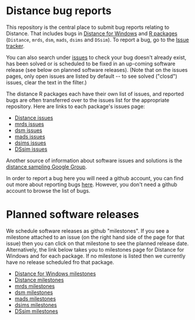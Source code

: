 # Distance bug reports

This repository is the central place to submit bug reports relating to Distance. That includes bugs in [Distance for Windows](http://distancesampling.org/Distance/) and [R packages](http://distancesampling.org/R/) (`Distance`, `mrds`, `dsm`, `mads`, `dsims` and `DSsim`).  To report a bug, go to the [Issue tracker](https://github.com/dill/distance-bugs/issues). 

You can also search under [issues](https://github.com/DistanceDevelopment/distance-bugs/issues) to check your bug doesn't already exist, has been solved or is scheduled to be fixed in an up-coming software release (see below on planned software releases).   (Note that on the issues pages, only open issues are listed by default -- to see solved ("closd") issues, clear the text in the filter.)

The distance R packages each have their own list of issues, and reported bugs are often transferred over to the issues list for the appropriate repository.  Here are links to each package's issues page:
  * [Distance issues](https://github.com/DistanceDevelopment/Distance/issues)
  * [mrds issues](https://github.com/DistanceDevelopment/mrds/issues)
  * [dsm issues](https://github.com/DistanceDevelopment/dsm/issues)
  * [mads issues](https://github.com/DistanceDevelopment/mads/issues)
  * [dsims issues](https://github.com/DistanceDevelopment/dsims/issues)
  * [DSsim issues](https://github.com/DistanceDevelopment/DSsim/issues)

Another source of information about software issues and solutions is the [distance sampling Google Group](https://groups.google.com/forum/#!forum/distance-sampling).

In order to report a bug here you will need a github account, you can find out more about reporting bugs [here](https://guides.github.com/features/issues/).  However, you don't need a github account to browse the list of bugs.

# Planned software releases

We schedule software releases as github "milestones".  If you see a milestone attached to an issue (on the right hand side of the page for that issue) then you can click on that milestone to see the planned release date.  Alternatively, the link below takes you to milestones page for Distance for Windows and for each package.  If no milestone is listed then we currently have no release scheduled fro that package.

  * [Distance for Windows milestones](https://github.com/DistanceDevelopment/distance-bugs/milestones)
  * [Distance milestones](https://github.com/DistanceDevelopment/Distance/milestones)
  * [mrds milestones](https://github.com/DistanceDevelopment/mrds/milestones)
  * [dsm milestones](https://github.com/DistanceDevelopment/dsm/milestones)
  * [mads milestones](https://github.com/DistanceDevelopment/mads/milestones)
  * [dsims milestones](https://github.com/DistanceDevelopment/dsims/milestones)
  * [DSsim milestones](https://github.com/DistanceDevelopment/DSsim/milestones)

